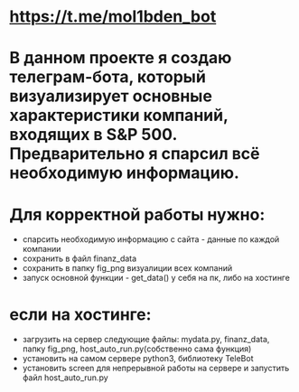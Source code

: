 # https://t.me/mol1bden_bot
# В данном проекте я создаю телеграм-бота, который визуализирует основные характеристики компаний, входящих в S&P 500. Предварительно я спарсил всё необходимую информацию.

# Для корректной работы нужно: 
 - спарсить необходимую информацию с сайта - данные по каждой компании
 - сохранить в файл finanz_data
 - сохранить в папку fig_png визуалиции всех компаний
 - запуск основной функции - get_data() у себя на пк, либо на хостинге
 
 # если на хостинге:
- загрузить на сервер следующие файлы: mydata.py, finanz_data, папку fig_png, host_auto_run.py(собственно сама функция)
- установить на самом сервере python3, библиотеку TeleBot
- установить screen для непрерывной работы на сервере и запустить файл host_auto_run.py
